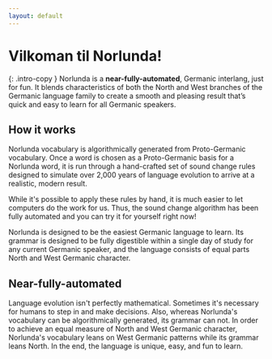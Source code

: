 ```yaml
---
layout: default
---
```


# Vilkoman til Norlunda!

{: .intro-copy }
Norlunda is a **near-fully-automated**, Germanic interlang, just for fun. It blends characteristics of both the North and West branches of the Germanic language family to create a smooth and pleasing result that’s quick and easy to learn for all Germanic speakers.

## How it works

Norlunda vocabulary is algorithmically generated from Proto-Germanic vocabulary. Once a word is chosen as a Proto-Germanic basis for a Norlunda word, it is run through a hand-crafted set of sound change rules designed to simulate over 2,000 years of language evolution to arrive at a realistic, modern result.

While it's possible to apply these rules by hand, it is much easier to let computers do the work for us. Thus, the sound change algorithm has been fully automated and you can <a data-modal-trigger="generator">try it for yourself</a> right now!

Norlunda is designed to be the easiest Germanic language to learn. Its grammar is designed to be fully digestible within a single day of study for any current Germanic speaker, and the language consists of equal parts North and West Germanic character.

## Near-fully-automated

Language evolution isn't perfectly mathematical. Sometimes it's necessary for humans to step in and make decisions. Also, whereas Norlunda's vocabulary can be algorithmically generated, its grammar can not. In order to achieve an equal measure of North and West Germanic character, Norlunda's vocabulary leans on West Germanic patterns while its grammar leans North. In the end, the language is unique, easy, and fun to learn.